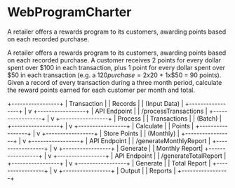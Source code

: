 # WebProgramCharter
A retailer offers a rewards program to its customers, awarding points based on each recorded purchase.

A retailer offers a rewards program to its customers, awarding points based on each recorded purchase. A customer receives 2 points for every dollar spent over $100 in each transaction, plus 1 point for every dollar spent over $50 in each transaction (e.g. a $120 purchase = 2x$20 + 1x$50 = 90 points). Given a record of every transaction during a three month period, calculate the reward points earned for each customer per month and total.

 +-----------------+
  |   Transaction   |
  |   Records       |
  |   (Input Data)  |
  +-----------------+
           |
           v
  +-----------------+
  |   API Endpoint  |
  |  /processTransactions  |
  +-----------------+
           |
           v
  +-----------------+
  |   Process       |
  |   Transactions  |
  |   (Batch)       |
  +-----------------+
           |
           v
  +-----------------+
  |   Calculate     |
  |   Points        |
  +-----------------+
           |
           v
  +-----------------+
  |   Store Points  |
  |   (Monthly)     |
  +-----------------+
           |
           v
  +-----------------+
  |   API Endpoint  |
  |  /generateMonthlyReport |
  +-----------------+
           |
           v
  +-----------------+
  |   Generate      |
  |   Monthly Report|
  +-----------------+
           |
           v
  +-----------------+
  |   API Endpoint  |
  |  /generateTotalReport |
  +-----------------+
           |
           v
  +-----------------+
  |   Generate      |
  |   Total Report  |
  +-----------------+
           |
           v
  +-----------------+
  |   Output        |
  |   Reports       |
  +-----------------+

